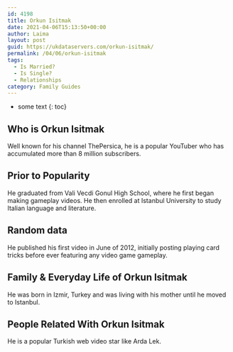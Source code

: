 ```yaml
---
id: 4198
title: Orkun Isitmak
date: 2021-04-06T15:13:50+00:00
author: Laima
layout: post
guid: https://ukdataservers.com/orkun-isitmak/
permalink: /04/06/orkun-isitmak
tags:
  - Is Married?
  - Is Single?
  - Relationships
category: Family Guides
---
```


* some text
{: toc}


## Who is Orkun Isitmak
                  
                  
                  
Well known for his channel ThePersica, he is a popular YouTuber who has accumulated more than 8 million subscribers.
                  
              
            
              
            
                
                
                
## Prior to Popularity
                  
                  
                  
He graduated from Vali Vecdi Gonul High School, where he first began making gameplay videos. He then enrolled at Istanbul University to study Italian language and literature.
                  
              
            
              
            
                
                
                
## Random data
                  
                  
                  
He published his first video in June of 2012, initially posting playing card tricks before ever featuring any video game gameplay.
                  
              
            
              
            
                
                
                
## Family & Everyday Life of Orkun Isitmak
                  
                  
                  
He was born in Izmir, Turkey and was living with his mother until he moved to Istanbul.
                  
              
            
              
            
                
                
                
## People Related With Orkun Isitmak
                  
                  
                  
He is a popular Turkish web video star like Arda Lek.
                  
              
            
              
            
                
              
            
              
              
            
            
              
            
          
          
          